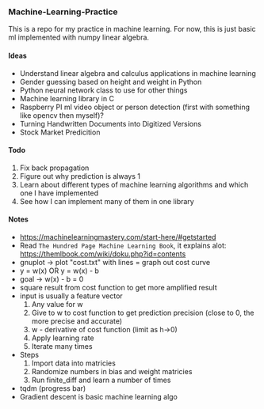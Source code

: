 ### Machine-Learning-Practice
This is a repo for my practice in machine learning. For now, this is just basic ml
implemented with numpy linear algebra.

#### Ideas
- Understand linear algebra and calculus applications in machine learning
- Gender guessing based on height and weight in Python
- Python neural network class to use for other things
- Machine learning library in C
- Raspberry PI ml video object or person detection (first with something like opencv then myself)?
- Turning Handwritten Documents into Digitized Versions
- Stock Market Predicition

#### Todo
1. Fix back propagation
2. Figure out why prediction is always 1
3. Learn about different types of machine learning algorithms and which one I have implemented
4. See how I can implement many of them in one library

#### Notes
- https://machinelearningmastery.com/start-here/#getstarted
- Read `The Hundred Page Machine Learning Book`, it explains alot: https://themlbook.com/wiki/doku.php?id=contents
- gnuplot -> plot "cost.txt" with lines = graph out cost curve
- y = w(x) OR y = w(x) - b
- goal -> w(x) - b = 0
- square result from cost function to get more amplified result
- input is usually a feature vector
	1. Any value for w
	2. Give to w to cost function to get prediction precision (close to 0, the more precise and accurate)
	3. w - derivative of cost function (limit as h->0)
	4. Apply learning rate
	5. Iterate many times
- Steps
	1. Import data into matricies
	2. Randomize numbers in bias and weight matricies
	3. Run finite_diff and learn a number of times
- tqdm (progress bar)
- Gradient descent is basic machine learning algo
